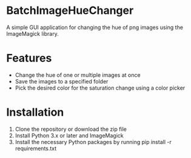# BatchImageHueChanger
A simple GUI application for changing the hue of png images using the ImageMagick library.

# Features
- Change the hue of one or multiple images at once
- Save the images to a specified folder
- Pick the desired color for the saturation change using a color picker

# Installation
1. Clone the repository or download the zip file
2. Install Python 3.x or later and ImageMagick
3. Install the necessary Python packages by running pip install -r requirements.txt
